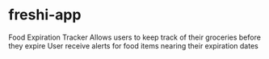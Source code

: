 # freshi-app

Food Expiration Tracker
Allows users to keep track of their groceries before they expire
User receive alerts for food items nearing their expiration dates

